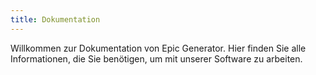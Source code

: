 ```yaml
---
title: Dokumentation
---
```


Willkommen zur Dokumentation von Epic Generator. Hier finden Sie alle Informationen, die Sie benötigen, um mit unserer Software zu arbeiten.
